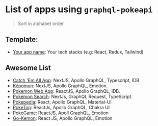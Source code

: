 # List of apps using `graphql-pokeapi`

> Sort in alphabet order

## Template:

- [Your app name](/your-demo-link): Your tech stacks (e.g: React, Redux, Tailwind)

## Awesome List

- [Catch 'Em All App](https://pokemon.ptdede.me/): NextJS, Apollo GraphQL, Typescript, IDB.
- [Képomon](https://kepomon.jadi.dev): NextJS, Apollo GraphQL, Emotion.
- [Pokemon Web App](https://pokemon-web-app.web.app/): ReactJS, Apollo GraphQL, IDB.
- [Pokemon Search](https://github.com/gabriel-brito/pokesearch): NextJs, GraphQL Request, TypeScript.
- [Pokepedia](https://pokepedia-ferd.web.app): React, Apollo GraphQL, Material-UI
- [PokeTop](https://poke-top.netlify.app/): ReactJs, Apollo GraphQL, Chakra UI
- [PokeGame](https://pokegame-by-andara.web.app/): ReactJS, Apoll GraphQL, Emotion
- [Go-Kemon](http://go-kemon.herokuapp.com/): React JS, Apollo GraphQL, Emotion
